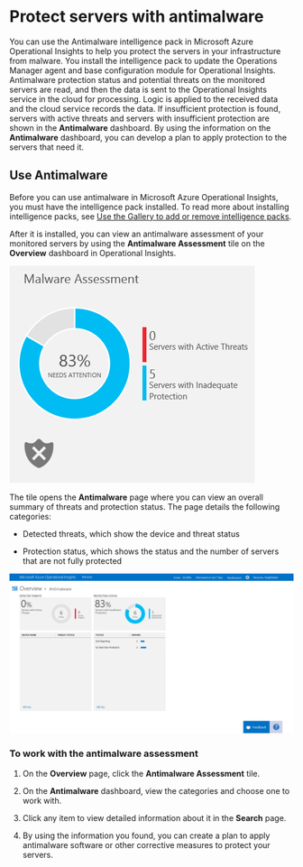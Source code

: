 <properties 
   pageTitle="Protect servers with antimalware"
   description="Use antimalware to help you protect the servers in your infrastructure from malware"
   services="operational-insights"
   documentationCenter=""
   authors="bandersmsft"
   manager="jwhit"
   editor="tysonn" />
<tags 
   ms.service="operational-insights"
   ms.devlang="na"
   ms.topic="article"
   ms.tgt_pltfrm="na"
   ms.workload="na"
   ms.date="03/20/2015"
   ms.author="banders" />

# Protect servers with antimalware

You can use the Antimalware intelligence pack in Microsoft Azure Operational Insights to help you protect the servers in your infrastructure from malware. You install the intelligence pack to update the Operations Manager agent and base configuration module for Operational Insights. Antimalware protection status and potential threats on the monitored servers are read, and then the data is sent to the Operational Insights service in the cloud for processing. Logic is applied to the received data and the cloud service records the data. If insufficient protection is found, servers with active threats and servers with insufficient protection are shown in the **Antimalware** dashboard. By using the information on the **Antimalware** dashboard, you can develop a plan to apply protection to the servers that need it.

## Use Antimalware

Before you can use antimalware in Microsoft Azure Operational Insights, you must have the intelligence pack installed. To read more about installing intelligence packs, see [Use the Gallery to add or remove intelligence packs](operational-insights-add-intelligence-packs.md). 

After it is installed, you can view an antimalware assessment of your monitored servers by using the **Antimalware Assessment** tile on the **Overview** dashboard in Operational Insights. 

![image of Malware Assessment tile](./media/operational-insights-antimalware/overview-malware.png)

The tile opens the **Antimalware** page where you can view an overall summary of threats and protection status. The page details the following categories:

- Detected threats, which show the device and threat status

- Protection status, which shows the status and the number of servers that are not fully protected

![image of Antimalware dashboard](./media/operational-insights-antimalware/gallery-malware-01.png)

### To work with the antimalware assessment

1. On the **Overview** page, click the **Antimalware Assessment** tile.

2. On the **Antimalware** dashboard, view the categories and choose one to work with.

3. Click any item to view detailed information about it in the **Search** page.

4. By using the information you found, you can create a plan to apply antimalware software or other corrective measures to protect your servers.
